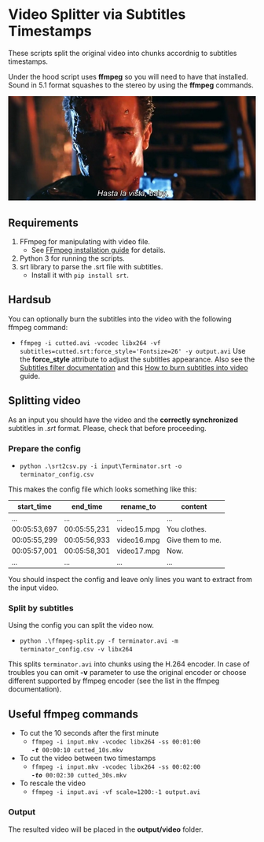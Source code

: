 # Video Splitter via Subtitles Timestamps

These scripts split the original video into chunks accordnig to subtitles timestamps.

Under the hood script uses **ffmpeg** so you will need to have that installed. Sound in 5.1 format squashes to the stereo by using the **ffmpeg** commands.

![terminator](/img/terminator.jpg)

## Requirements

1. FFmpeg for manipulating with video file.
    - See [FFmpeg installation guide](https://www.ffmpeg.org/download.html) for details.
3. Python 3 for running the scripts.
4. srt library to parse the .srt file with subtitles.
    - Install it with <code>pip install srt</code>.

## Hardsub
You can optionally burn the subtitles into the video with the following ffmpeg command:
- <code>ffmpeg -i cutted.avi -vcodec libx264 -vf subtitles=cutted.srt:force_style='Fontsize=26' -y output.avi</code>
Use the **force_style** attribute to adjust the subtitles appearance. Also see the [Subtitles filter documentation](http://ffmpeg.org/ffmpeg-filters.html#subtitles-1) and this [How to burn subtitles into video](https://trac.ffmpeg.org/wiki/HowToBurnSubtitlesIntoVideo) guide.

## Splitting video

As an input you should have the video and the **correctly synchronized** subtitles in *.srt* format. Please, check that before proceeding.

### Prepare the config

- <code>python .\srt2csv.py -i input\Terminator.srt -o terminator_config.csv</code>

This makes the config file which looks something like this:

|start_time|end_time|rename_to|content|
|-|-|-|-|
|...|...|...|...|
|00:05:53,697|	00:05:55,231|	video15.mpg|	You clothes.|
|00:05:55,299|	00:05:56,933|	video16.mpg|	Give them to me.|
|00:05:57,001|	00:05:58,301|	video17.mpg|	Now.|
|...|...|...|...|

You should inspect the config and leave only lines you want to extract from the input video.

### Split by subtitles

Using the config you can split the video now.

- <code>python .\ffmpeg-split.py -f terminator.avi -m terminator_config.csv -v libx264</code>

This splits `terminator.avi` into chunks using the H.264 encoder. In case of troubles you can omit **-v** parameter to use the original encoder or choose different supported by ffmpeg encoder (see the list in the ffmpeg documentation).

## Useful ffmpeg commands
- To cut the 10 seconds after the first minute
  - <code>ffmpeg -i input.mkv -vcodec libx264  -ss 00:01:00 _**-t**_ 00:00:10 cutted_10s.mkv</code>
- To cut the video between two timestamps
  - <code>ffmpeg -i input.mkv -vcodec libx264 -ss 00:02:00 _**-to**_ 00:02:30 cutted_30s.mkv</code>
- To rescale the video
  - <code>ffmpeg -i input.avi -vf scale=1200:-1 output.avi</code>
  
### Output

The resulted video will be placed in the **output/video** folder.

